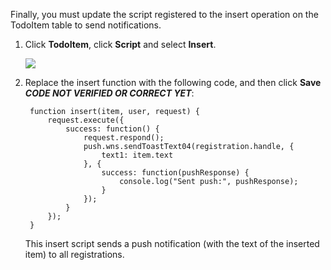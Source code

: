 

Finally, you must update the script registered to the insert operation on the TodoItem table to send notifications.

1. Click **TodoItem**, click **Script** and select **Insert**. 

   	![](./media/mobile-services-javascript-update-script-notification-hubs/mobile-insert-script-push2.png)

5. Replace the insert function with the following code, and then click **Save** <strong><em>CODE NOT VERIFIED OR CORRECT YET</em></strong>:

	    function insert(item, user, request) {
    	    request.execute({
        	    success: function() {
            	    request.respond();
	        	    push.wns.sendToastText04(registration.handle, {
	            	    text1: item.text
	        	    }, {
	            	    success: function(pushResponse) {
	                	    console.log("Sent push:", pushResponse);
	            	    }
	        	    });
        	    }
    	    });
	    }

    This insert script sends a push notification (with the text of the inserted item) to all registrations.
